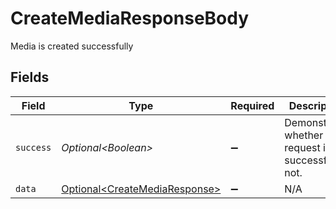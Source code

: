 # CreateMediaResponseBody

Media is created successfully


## Fields

| Field                                                                            | Type                                                                             | Required                                                                         | Description                                                                      | Example                                                                          |
| -------------------------------------------------------------------------------- | -------------------------------------------------------------------------------- | -------------------------------------------------------------------------------- | -------------------------------------------------------------------------------- | -------------------------------------------------------------------------------- |
| `success`                                                                        | *Optional\<Boolean>*                                                             | :heavy_minus_sign:                                                               | Demonstrates whether the request is successful or not.                           | true                                                                             |
| `data`                                                                           | [Optional\<CreateMediaResponse>](../../models/components/CreateMediaResponse.md) | :heavy_minus_sign:                                                               | N/A                                                                              |                                                                                  |